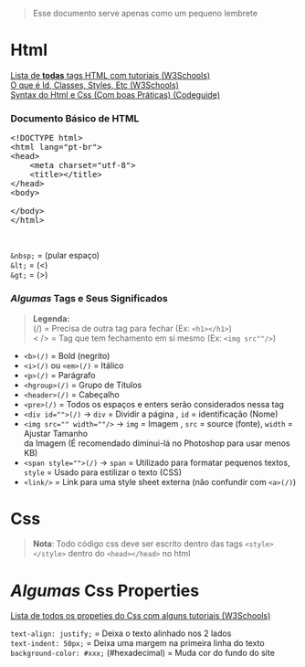 > Esse documento serve apenas como um pequeno lembrete

# Html
[Lista de **todas** tags HTML com tutoriais (W3Schools)](https://www.w3schools.com/tags/default.asp)<br>
[O que é Id, Classes, Styles, Etc (W3Schools)](https://www.w3schools.com/Html/default.asp)<br>
[Syntax do Html e Css (Com boas Práticas) (Codeguide)](http://codeguide.co/#html)

### Documento Básico de HTML

<pre>&lt;!DOCTYPE html&gt; 
&lt;html lang="pt-br"&gt; 
&lt;head&gt; 
&nbsp;&nbsp;&nbsp;&nbsp;&lt;meta charset="utf-8"&gt; 
&nbsp;&nbsp;&nbsp;&nbsp;&lt;title&gt;&lt;/title&gt; 
&lt;/head&gt; 
&lt;body&gt;<br>
&lt;/body&gt; 
&lt;/html&gt; </pre><br>
`&nbsp;` = (pular espaço) <br>
`&lt;` = (<) <br>
`&gt;` = (>) <br>

### _Algumas_ Tags e Seus Significados
> **Legenda:** <br>(/) = Precisa de outra tag para fechar (Ex: `<h1></h1>`) <br><  /> = Tag que tem fechamento em si mesmo (Ex: `<img src""/>`) <br>

* `<b>(/)` = Bold (negrito)
* `<i>(/)` ou `<em>(/)` = Itálico
* `<p>(/)` = Parágrafo
* `<hgroup>(/)` = Grupo de Títulos
* `<header>(/)` = Cabeçalho
* `<pre>(/)` = Todos os espaços e enters serão considerados nessa tag
* `<div id="">(/)` &rarr; `div` = Dividir a página , `id` = identificação (Nome) 
* `<img src="" width=""/>` &rarr; `img` = Imagem , `src` = source (fonte), `width` = Ajustar Tamanho<br> da Imagem (É recomendado diminui-lá no Photoshop para usar menos KB)
* `<span style="">(/)` &rarr; `span` = Utilizado para formatar pequenos textos, `style` = Usado para estilizar o texto (CSS)
* `<link/>` = Link para uma style sheet externa (não confundir com `<a>(/)`)

# Css

> **Nota**: Todo código css deve ser escrito dentro das tags `<style></style>` dentro do `<head></head>` no html

# _Algumas_ Css Properties

[Lista de todos os propeties do Css com alguns tutoriais (W3Schools)](https://www.w3schools.com/cssref/default.asp)<br> 

`text-align: justify;` = Deixa o texto alinhado nos 2 lados<br>
`text-indent: 50px;` = Deixa uma margem na primeira linha do texto<br>
`background-color: #xxx;` (#hexadecimal) = Muda cor do fundo do site<br>


